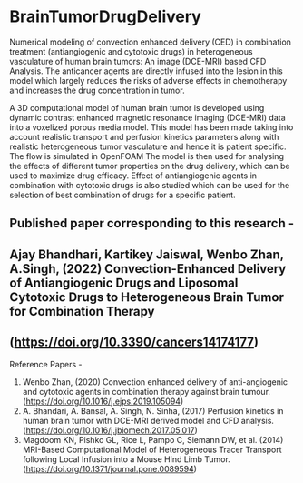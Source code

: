 # BrainTumorDrugDelivery
Numerical modeling of convection enhanced delivery (CED) in combination treatment (antiangiogenic and cytotoxic drugs) in heterogeneous vasculature of human brain tumors: An image (DCE-MRI) based CFD Analysis. The anticancer agents are directly infused into the lesion in this model which largely reduces the risks of adverse effects in chemotherapy and increases the drug concentration in tumor.

A 3D computational model of human brain tumor is developed using dynamic contrast enhanced magnetic resonance imaging (DCE-MRI) data into a voxelized porous media model. This model has been made taking into account realistic transport and perfusion kinetics parameters along with realistic heterogeneous tumor vasculature and hence it is patient specific. The flow is simulated in OpenFOAM The model is then used for analysing the effects of different tumor properties on the drug delivery, which can be used to maximize drug efficacy. Effect of antiangiogenic agents in combination with cytotoxic drugs is also studied which can be used for the selection of best combination of drugs for a specific patient.

## Published paper corresponding to this research - 
## Ajay Bhandhari, Kartikey Jaiswal, Wenbo Zhan, A.Singh, (2022) Convection-Enhanced Delivery of Antiangiogenic Drugs and Liposomal Cytotoxic Drugs to Heterogeneous Brain Tumor for Combination Therapy 

## (https://doi.org/10.3390/cancers14174177)

Reference Papers - 
1. Wenbo Zhan, (2020) Convection enhanced delivery of anti-angiogenic and cytotoxic agents in combination therapy against brain tumour.
   (https://doi.org/10.1016/j.ejps.2019.105094)
2. A. Bhandari, A. Bansal, A. Singh, N. Sinha, (2017) Perfusion kinetics in human brain tumor with DCE-MRI derived model and CFD analysis.
   (https://doi.org/10.1016/j.jbiomech.2017.05.017)
3. Magdoom KN, Pishko GL, Rice L, Pampo C, Siemann DW, et al. (2014) MRI-Based Computational Model of Heterogeneous Tracer Transport following Local Infusion into a Mouse Hind        Limb Tumor.
   (https://doi.org/10.1371/journal.pone.0089594)
